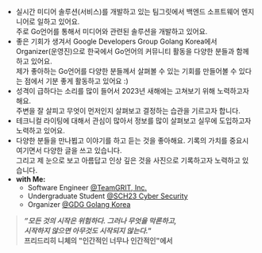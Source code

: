 - 실시간 미디어 솔루션(서비스)를 개발하고 있는 팀그릿에서 백엔드 소프트웨어 엔지니어로 일하고 있어요.  
주로 Go언어를 통해서 미디어와 관련된 솔루션을 개발하고 있어요.
- 좋은 기회가 생겨서 Google Developers Group Golang Korea에서 Organizer(운영진)으로 한국에서 Go언어의 커뮤니티 활동을 다양한 분들과 함께하고 있어요.  
제가 좋아하는 Go언어를 다양한 분들께서 살펴볼 수 있는 기회를 만들어볼 수 있다는 점에서 기분 좋게 활동하고 있어요 :)
- 성격이 급하다는 소리를 많이 들어서 2023년 새해에는 고쳐보기 위해 노력하고자 해요.  
주변을 잘 살피고 무엇이 먼저인지 살펴보고 결정하는 습관을 기르고자 합니다.
- 테크니컬 라이팅에 대해서 관심이 많아서 정보를 많이 살펴보고 실무에 도입하고자 노력하고 있어요.
- 다양한 분들을 만나뵙고 이야기를 하고 듣는 것을 좋아해요. 기록의 가치를 중요시 여기면서 다양한 글을 쓰고 있습니다.  
그리고 제 눈으로 보고 아름답고 인상 깊은 것을 사진으로 기록하고자 노력하고 있습니다.
- **with Me:**
  - Software Engineer [@TeamGRIT, Inc.](https://www.teamgrit.kr/)
  - Undergraduate Student [@SCH23 Cyber Security](https://home.sch.ac.kr/security/index.jsp)
  - Organizer [@GDG Golang Korea](https://golangkorea.github.io/)

> ***”모든 것의 시작은 위험하다. 그러나 무엇을 막론하고,  
> 시작하지 않으면 아무것도 시작되지 않는다."***  
> **프리드리히 니체의 "인간적인 너무나 인간적인"에서**
